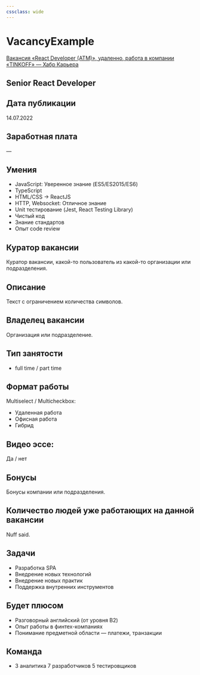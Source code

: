 ```yaml
---
cssclass: wide
---
```


# VacancyExample

[Вакансия «React Developer (ATM)», удаленно, работа в компании «TINKOFF» — Хабр Карьера](https://career.habr.com/vacancies/1000105202)
## Senior React Developer

## Дата публикации

14.07.2022

## Заработная плата

—

## Умения

- JavaScript: Уверенное знание (ES5/ES2015/ES6)
- TypeScript
- HTML/CSS → ReactJS
- HTTP, Websocket: Отличное знание
- Unit тестирование (Jest, React Testing Library)
- Чистый код
- Знание стандартов
- Опыт code review

## Куратор вакансии

Куратор вакансии, какой-то пользователь из какой-то организации или подразделения. 

## Описание

Текст с ограничением количества символов. 

## Владелец вакансии

Организация или подразделение. 

## Тип занятости

- full time / part time

## Формат работы

Multiselect / Multicheckbox: 
- Удаленная работа
- Офисная работа
- Гибрид

## Видео эссе: 

Да / нет

## Бонусы

Бонусы компании или подразделения. 

## Количество людей уже работающих на данной вакансии

Nuff said.

## Задачи

- Разработка SPA
- Внедрение новых технологий 
- Внедрение новых практик
- Поддержка внутренних инструментов

## Будет плюсом

- Разговорный английский (от уровня B2)
- Опыт работы в финтех-компаниях
- Понимание предметной области — платежи, транзакции

## Команда

- 3 аналитика 7 разработчиков 5 тестировщиков

